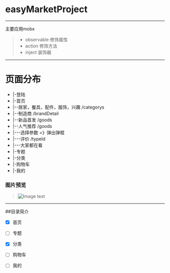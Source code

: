 # easyMarketProject

------

主要应用mobx

> * observable   修饰属性
> * action  修饰方法
> * inject  装饰器

------
# 页面分布
- |-登陆
- |-首页
-  |--居家，餐具，配件，服饰，兴趣   /categorys
-  |--制造商  /brandDetail
-  |--新品首发  /goods
-  |--人气推荐  /goods
-  |---选择参数 =》弹出弹框
-  |---评价  /typeId
-  |---大家都在看
- |-专题
- |-分类
- |-购物车
- |-我的
### 图片预览

> ![Image text](https://github.com/jasonandjay/easyMarketApp/blob/master/imgs/home.png)

------

##目录简介

- [x] 首页
- [ ] 专题
- [x] 分类
- [ ] 购物车
- [ ] 我的

